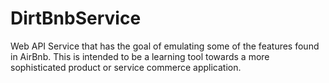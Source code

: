 # DirtBnbService
Web API Service that has the goal of emulating some of the features found in AirBnb. This is intended to be a learning tool towards a more sophisticated product or service commerce application.
